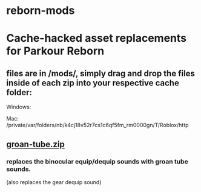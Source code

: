 # reborn-mods
# Cache-hacked asset replacements for Parkour Reborn



## files are in /mods/, simply drag and drop the files inside of each zip into your respective cache folder:
Windows: 

Mac: /private/var/folders/nb/k4cj18v52r7cs1c6qf5fm_rm0000gn/T/Roblox/http

## [groan-tube.zip](https://github.com/Rattticus/reborn-mods/blob/main/mods/groan-tube.zip)
### replaces the binocular equip/dequip sounds with groan tube sounds.
(also replaces the gear dequip sound)
